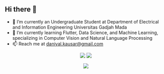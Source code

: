 ## Hi there 👋



- 🔭 I’m currently an Undergraduate Student at Department of Electrical and Information Engineering Universitas Gadjah Mada
- 🌱 I’m currently learning Flutter, Data Science, and Machine Learning, specializing in Computer Vision and Natural Language Processing
- 📫 Reach me at daniyal.kausar@gmail.com


<p align='center'> 
  <a href="https://github.com/mdaniyalk"><img src="https://github-stats.api.daniyalkautsar.com/api?username=mdaniyalk&show_icons=true&layout=compact&count_private=true&theme=algolia&cache_seconds=600"/></a>
  <a href="https://github.com/mdaniyalk"><img src="https://github-readme-streak-stats.herokuapp.com?user=mdaniyalk&theme=algolia"/></a>
</p>

<p align='center'> 
  <a href="https://github.com/mdaniyalk"><img src="https://github-stats.api.daniyalkautsar.com/api/top-langs/?username=mdaniyalk&layout=compact&theme=algolia&count_private=true&cache_seconds=600"/></a>
</p>
